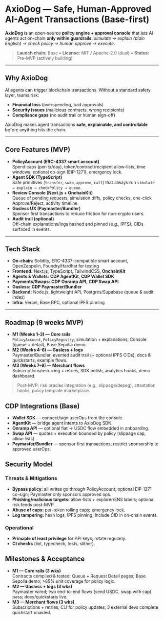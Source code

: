 # AxioDog — Safe, Human-Approved AI-Agent Transactions (Base-first)

**AxioDog** is an open-source **policy engine + approval console** that lets AI agents act on-chain **only within guardrails**:
_simulate → explain (plain English) → check policy → human approve → execute_.

> **Launch chain:** Base • **License:** MIT / Apache-2.0 (dual) • **Status:** Pre-MVP (actively building)

---

## Why AxioDog
AI agents can trigger blockchain transactions. Without a standard safety layer, teams risk:
- **Financial loss** (overspending, bad approvals)
- **Security issues** (malicious contracts, wrong recipients)
- **Compliance gaps** (no audit trail or human sign-off)

AxioDog makes agent transactions **safe, explainable, and controllable** before anything hits the chain.

---

## Core Features (MVP)
- **PolicyAccount (ERC-4337 smart account)**  
  Spend caps (per-tx/day), token/contract/recipient allow-lists, time windows, optional co-sign (EIP-1271), emergency lock.
- **Agent SDK (TypeScript)**  
  Safe primitives (`transfer`, `swap`, `approve`, `call`) that always run `simulate → explain → checkPolicy → queue`.
- **Review Console (Next.js + OnchainKit)**  
  Queue of pending requests, simulation diffs, policy checks, one-click Approve/Reject, activity timeline.
- **Gasless UX (Paymaster/Bundler)**  
  Sponsor first transactions to reduce friction for non-crypto users.
- **Audit trail (optional)**  
  Off-chain explanations/logs hashed and pinned (e.g., IPFS); CIDs surfaced in events.

---


## Tech Stack
- **On-chain:** Solidity, ERC-4337-compatible smart account, OpenZeppelin, Foundry/Hardhat for testing
- **Frontend:** Next.js, TypeScript, TailwindCSS, **OnchainKit**
- **Agents & Wallets:** **CDP AgentKit**, **CDP Wallet SDK**
- **Payments/Swaps:** **CDP Onramp API**, **CDP Swap API**
- **Gasless:** **CDP Paymaster/Bundler**
- **Backend:** Node.js, lightweight API, Postgres/Supabase (queue & audit index)
- **Infra:** Vercel, Base RPC, optional IPFS pinning

---

## Roadmap (9 weeks MVP)
- **M1 (Weeks 1–3) — Core rails**  
  `PolicyAccount`, `PolicyRegistry`, simulation + explanations, Console (queue + detail), Base Sepolia demo.
- **M2 (Weeks 4–6) — Gasless + logs**  
  Paymaster/Bundler, evented audit trail (+ optional IPFS CIDs), docs & quickstarts, example flows.
- **M3 (Weeks 7–9) — Merchant flows**  
  Subscriptions/recurring + retries, SDK polish, analytics hooks, demo dashboard.

> Post-MVP: risk oracles integration (e.g., slippage/depeg), attestation hooks, policy template marketplace.

## CDP Integrations (Base)
- **Wallet SDK** — connect/sign userOps from the console.
- **AgentKit** — bridge agent intents to AxioDog SDK.
- **Onramp API** — optional fiat → USDC flow embedded in onboarding.
- **Swap API** — quotes + execution bounded by policy (slippage cap, allow-lists).
- **Paymaster/Bundler** — sponsor first transactions; restrict sponsorship to approved userOps.


## Security Model

### Threats & Mitigations
- **Bypass policy:** all writes go through PolicyAccount; optional EIP-1271 co-sign; Paymaster only sponsors approved ops.
- **Phishing/malicious targets:** allow-lists + explorer/ENS labels; optional risk feeds post-MVP.
- **Abuse of caps:** per-token rolling caps; emergency lock.
- **Log tampering:** hash logs; IPFS pinning; include CID in on-chain events.

### Operational
- **Principle of least privilege** for API keys; rotate regularly.
- **CI checks** (lint, typecheck, tests, slither).

## Milestones & Acceptance

- **M1 — Core rails (3 wks)**  
  Contracts compiled & tested; Queue + Request Detail pages; Base Sepolia demo; >85% unit coverage for policy logic.
- **M2 — Gasless + logs (3 wks)**  
  Paymaster wired; two end-to-end flows (send USDC, swap with cap) pass; docs/quickstarts live.
- **M3 — Merchant flows (3 wks)**  
  Subscriptions + retries; CLI for policy updates; 3 external devs complete quickstart unaided.